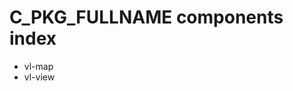 # C_PKG_FULLNAME components index

* <router-link to="/components/vl-map" title="Map component">vl-map</router-link> 
* <router-link to="/components/vl-view" title="Map View component">vl-view</router-link>
